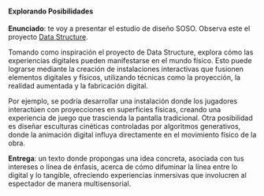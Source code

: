 #### Explorando Posibilidades

**Enunciado**: te voy a presentar el estudio de diseño SOSO. Observa este el proyecto 
[Data Structure](https://www.sosolimited.com/work/data-structure/).

Tomando como inspiración el proyecto de Data Structure, explora cómo las experiencias 
digitales pueden manifestarse en el mundo físico. Esto puede lograrse mediante la creación de instalaciones interactivas que fusionen elementos digitales y físicos, utilizando técnicas como la proyección, la realidad aumentada y la fabricación digital.

Por ejemplo, se podría desarrollar una instalación donde los jugadores interactúen 
con proyecciones en superficies físicas, creando una experiencia de juego que 
trascienda la pantalla tradicional. Otra posibilidad es diseñar esculturas cinéticas controladas por algoritmos generativos, donde la animación digital influya directamente en el movimiento físico de la obra.

**Entrega**: un texto donde propongas una idea concreta, asociada con tus intereses o línea de énfasis, 
acerca de cómo difuminar la línea entre lo digital y lo tangible, ofreciendo experiencias inmersivas que involucren al espectador de manera multisensorial.
